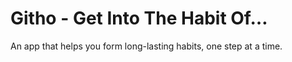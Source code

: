 # Githo - Get Into The Habit Of…

An app that helps you form long-lasting habits, one step at a time.
